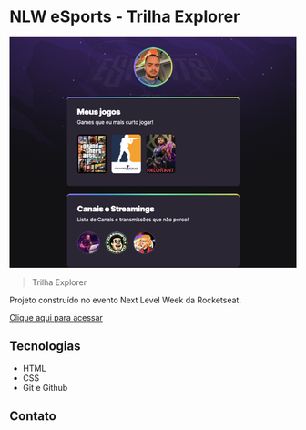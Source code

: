 # NLW eSports - Trilha Explorer

![preview](./github/preview.png)

> Trilha Explorer

Projeto construído no evento Next Level Week da Rocketseat.

[Clique aqui para acessar](https://euandrejesus.github.io/nlw-esport)

## Tecnologias

- HTML
- CSS
- Git e Github

## Contato